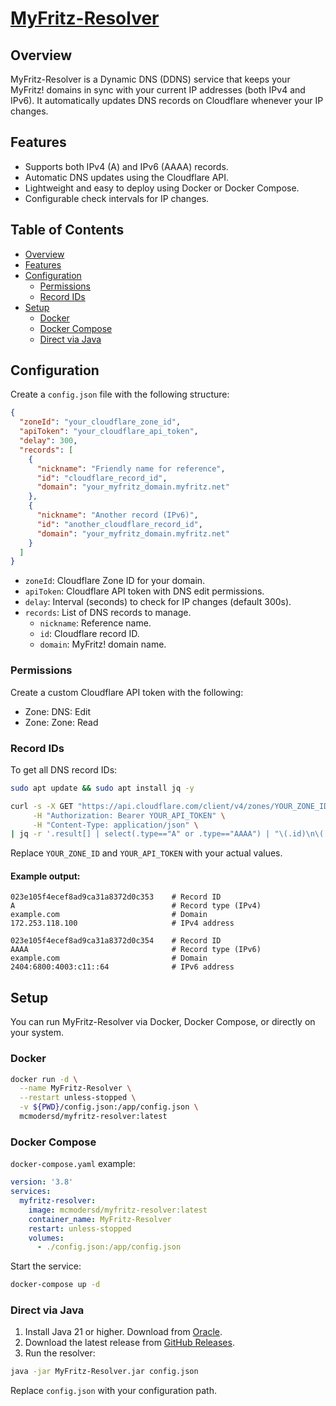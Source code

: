 # [MyFritz-Resolver](https://hub.docker.com/repository/docker/mcmodersd/myfritz-resolver/)


## Overview
MyFritz-Resolver is a Dynamic DNS (DDNS) service that keeps your MyFritz! domains in sync with your current IP addresses (both IPv4 and IPv6).
It automatically updates DNS records on Cloudflare whenever your IP changes.



## Features
- Supports both IPv4 (A) and IPv6 (AAAA) records.
- Automatic DNS updates using the Cloudflare API.
- Lightweight and easy to deploy using Docker or Docker Compose.
- Configurable check intervals for IP changes.



## Table of Contents
- [Overview](#overview)
- [Features](#features)
- [Configuration](#configuration)
    - [Permissions](#permissions)
    - [Record IDs](#record-ids)
- [Setup](#setup)
  - [Docker](#docker)
  - [Docker Compose](#docker-compose)
  - [Direct via Java](#direct-via-java)



## Configuration
Create a `config.json` file with the following structure:
```json
{
  "zoneId": "your_cloudflare_zone_id",
  "apiToken": "your_cloudflare_api_token",
  "delay": 300,
  "records": [
    {
      "nickname": "Friendly name for reference",
      "id": "cloudflare_record_id",
      "domain": "your_myfritz_domain.myfritz.net"
    },
    {
      "nickname": "Another record (IPv6)",
      "id": "another_cloudflare_record_id",
      "domain": "your_myfritz_domain.myfritz.net"
    }
  ]
}
```
- `zoneId`: Cloudflare Zone ID for your domain.
- `apiToken`: Cloudflare API token with DNS edit permissions.
- `delay`: Interval (seconds) to check for IP changes (default 300s).
- `records`: List of DNS records to manage.
    - `nickname`: Reference name.
    - `id`: Cloudflare record ID.
    - `domain`: MyFritz! domain name.

### Permissions
Create a custom Cloudflare API token with the following:
- Zone: DNS: Edit
- Zone: Zone: Read

### Record IDs
To get all DNS record IDs:
```bash
sudo apt update && sudo apt install jq -y

curl -s -X GET "https://api.cloudflare.com/client/v4/zones/YOUR_ZONE_ID/dns_records" \
     -H "Authorization: Bearer YOUR_API_TOKEN" \
     -H "Content-Type: application/json" \
| jq -r '.result[] | select(.type=="A" or .type=="AAAA") | "\(.id)\n\(.type)\n\(.name)\n\(.content)\n"'
```
Replace `YOUR_ZONE_ID` and `YOUR_API_TOKEN` with your actual values.

#### Example output:
```
023e105f4ecef8ad9ca31a8372d0c353    # Record ID
A                                   # Record type (IPv4)
example.com                         # Domain
172.253.118.100                     # IPv4 address

023e105f4ecef8ad9ca31a8372d0c354    # Record ID
AAAA                                # Record type (IPv6)
example.com                         # Domain
2404:6800:4003:c11::64              # IPv6 address
```



## Setup
You can run MyFritz-Resolver via Docker, Docker Compose, or directly on your system.

### Docker
```bash
docker run -d \
  --name MyFritz-Resolver \
  --restart unless-stopped \
  -v ${PWD}/config.json:/app/config.json \
  mcmodersd/myfritz-resolver:latest
```

### Docker Compose
`docker-compose.yaml` example:
```yaml
version: '3.8'
services:
  myfritz-resolver:
    image: mcmodersd/myfritz-resolver:latest
    container_name: MyFritz-Resolver
    restart: unless-stopped
    volumes:
      - ./config.json:/app/config.json
```
Start the service:
```bash
docker-compose up -d
```

### Direct via Java
1. Install Java 21 or higher. Download from [Oracle](https://www.oracle.com/java/technologies/downloads/#java21).
2. Download the latest release from [GitHub Releases](https://www.GitHub.com/MCmoderSD/MyFritz-Resolver/releases/latest).
3. Run the resolver:
```bash
java -jar MyFritz-Resolver.jar config.json
```
Replace `config.json` with your configuration path.